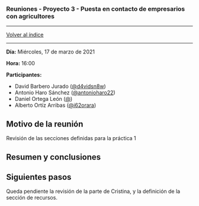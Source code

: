 ### Reuniones - Proyecto 3 - Puesta en contacto de empresarios con agricultores

---

[Volver al índice](../README.md)

---

**Día:** Miércoles, 17 de marzo de 2021

**Hora:** 16:00

**Participantes:**

* David Barbero Jurado ([@d4vidsn8w](https://github.com/d4vidsn8w))
* Antonio Haro Sánchez ([@antonioharo22](https://github.com/antonioharo22))
* Daniel Ortega León ([@](https://github.com/))
* Alberto Ortíz Arribas ([@i62orara](https://github.com/i62orara))

## Motivo de la reunión

Revisión de las secciones definidas para la práctica 1

## Resumen y conclusiones



## Siguientes pasos

Queda pendiente la revisión de la parte de Cristina, y la definición de la sección de recursos.

